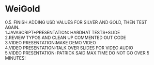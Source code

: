 # WeiGold
0.5. FINISH ADDING USD VALUES FOR SILVER AND GOLD, THEN TEST AGAIN.\
1.JAVASCRIPT+PRESENTATION: HARDHAT TESTS+SLIDE\
2.REVIEW TYPOS AND CLEAN UP COMMENTED OUT CODE\
3.VIDEO PRESENTATION:MAKE DEMO VIDEO\
4.VIDEO PRESENTATION:TALK OVER SLIDES FOR VIDEO AUDIO\
5.VIDEO PRESENTATION: PATRICK SAID MAX TIME DO NOT GO OVER 5 MINUTES!
